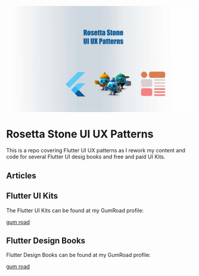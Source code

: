 ![image header](./media/image-header-github.jpg)

# Rosetta Stone UI UX Patterns

This is a repo covering Flutter UI UX patterns as I rework my content and code for several Flutter UI desig books and free and paid UI Kits.

## Articles


## Flutter UI Kits

The Flutter UI Kits can be found at my GumRoad profile:

[gum road](https://app.gumroad.com/fredgrott)

## Flutter Design Books

Flutter Design Books can be found at my GumRoad profile:

[gum road](https://app.gumroad.com/fredgrott)




